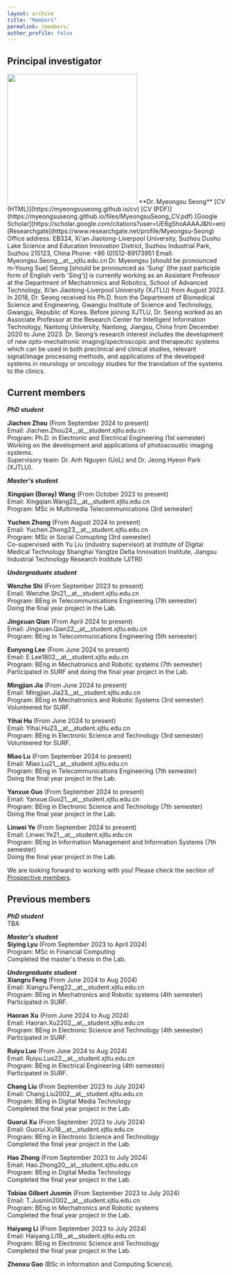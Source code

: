```yaml
---
layout: archive
title: "Members"
permalink: /members/
author_profile: false
---
```


## Principal investigator   
<img src="https://myeongsuseong.github.io/images/myeongsu_seong.png" width="300" height="300">   
**Dr. Myeongsu Seong**    
[CV (HTML)](https://myeongsuseong.github.io/cv) [CV (PDF)](https://myeongsuseong.github.io/files/MyeongsuSeong_CV.pdf) [Google Scholar](https://scholar.google.com/citations?user=UE6g5hoAAAAJ&hl=en) [Researchgate](https://www.researchgate.net/profile/Myeongsu-Seong)  
Office address: EB324, Xi'an Jiaotong-Liverpool University, Suzhou Dushu Lake Science and Education Innovation District, Suzhou Industrial Park, Suzhou 215123, China     
Phone: +86 (0)512-89173951
Email: Myeongsu.Seong__at__xjtlu.edu.cn          
Dr. Myeongsu [should be pronounced m-Young Sue] Seong [should be pronounced as 'Sung' (the past participle form of English verb 'Sing')] is currently working as an Assistant Professor at the Department of Mechatronics and Robotics, School of Advanced Technology, Xi’an Jiaotong-Liverpool University (XJTLU) from August 2023. In 2018, Dr. Seong received his Ph.D. from the Department of Biomedical Science and Engineering, Gwangju Institute of Science and Technology, Gwangju, Republic of Korea. Before joining XJTLU, Dr. Seong worked as an Associate Professor at the Research Center for Intelligent Information Technology, Nantong University, Nantong, Jiangsu, China from December 2020 to June 2023. Dr. Seong’s research interest includes the development of new opto-mechatronic imaging/spectroscopic and therapeutic systems which can be used in both preclinical and clinical studies, relevant signal/image processing methods, and applications of the developed systems in neurology or oncology studies for the translation of the systems to the clinics.

## Current members

***PhD student***   

**Jiachen Zhou** (From September 2024 to present)   
Email: Jiachen.Zhou24__at__student.xjtlu.edu.cn  
Program: Ph.D. in Electronic and Electrical Engineering (1st semester)     
Working on the development and applications of photoacoustic imaging systems.   
Supervisory team: Dr. Anh Nguyen (UoL) and Dr. Jeong Hyeon Park (XJTLU).          


***Master's student***     

**Xingqian (Boray) Wang** (From October 2023 to present)   
Email: Xingqian.Wang23__at__student.xjtlu.edu.cn  
Program: MSc in Multimedia Telecommunications (3rd semester)   

**Yuchen Zhong** (From August 2024 to present)   
Email: Yuchen.Zhong23__at__student.xjtlu.edu.cn  
Program: MSc in Social Comupting (3rd semester)   
Co-supervised with Yu Liu (industry supervisor) at Institute of Digital Medical Technology Shanghai Yangtze Delta Innovation Institute, Jiangsu Industrial Technology Research Institute (JITRI)


***Undergraduate student***   

**Wenzhe Shi** (From September 2023 to present)         
Email: Wenzhe.Shi21__at__student.xjtlu.edu.cn  
Program: BEng in Telecommunications Engineering (7th semester)   
Doing the final year project in the Lab.

**Jingxuan Qian** (From April 2024 to present)   
Email: Jingxuan.Qian22__at__student.xjtlu.edu.cn  
Program: BEng in Telecommunications Engineering (5th semester)

**Eunyong Lee** (From June 2024 to present)   
Email: E.Lee1802__at__student.xjtlu.edu.cn   
Program: BEng in Mechatronics and Robotic systems (7th semester)      
Participated in SURF and doing the final year project in the Lab.   

**Mingjian Jia** (From June 2024 to present)   
Email: Mingjian.Jia23__at__student.xjtlu.edu.cn   
Program: BEng in Mechatronics and Robotic Systems (3rd semester)      
Volunteered for SURF.   

**Yihai Hu** (From June 2024 to present)   
Email: Yihai.Hu23__at__student.xjtlu.edu.cn   
Program: BEng in Electronic Science and Technology (3rd semester)      
Volunteered for SURF.   

**Miao Lu** (From September 2024 to present)         
Email: Miao.Lu21__at__student.xjtlu.edu.cn  
Program: BEng in Telecommunications Engineering (7th semester)   
Doing the final year project in the Lab.   

**Yanxue Guo** (From September 2024 to present)         
Email: Yanxue.Guo21__at__student.xjtlu.edu.cn  
Program: BEng in Electronic Science and Technology (7th semester)   
Doing the final year project in the Lab.   

**Linwei Ye** (From September 2024 to present)         
Email: Linwei.Ye21__at__student.xjtlu.edu.cn  
Program: BEng in Information Management and Information Systems (7th semester)   
Doing the final year project in the Lab.     

We are looking forward to working with you! Please check the section of [Prospective members](https://myeongsuseong.github.io/prospective_members/).


Previous members
------
***PhD student***   
TBA      

***Master's student***   
**Siying Lyu** (From September 2023 to April 2024)   
Program: MSc in Financial Computing   
Completed the master's thesis in the Lab.   

***Undergraduate student***   
**Xiangru Feng** (From June 2024 to Aug 2024)   
Email: Xiangru.Feng22__at__student.xjtlu.edu.cn   
Program: BEng in Mechatronics and Robotic systems (4th semester)   
Participated in SURF.   

**Haoran Xu** (From June 2024 to Aug 2024)   
Email: Haoran.Xu2202__at__student.xjtlu.edu.cn   
Program: BEng in Electronic Science and Technology (4th semester)      
Participated in SURF.   

**Ruiyu Luo** (From June 2024 to Aug 2024)   
Email: Ruiyu.Luo22__at__student.xjtlu.edu.cn   
Program: BEng in Electrical Engineering (4th semester)      
Participated in SURF.   

**Chang Liu** (From September 2023 to July 2024)     
Email: Chang.Liu2002__at__student.xjtlu.edu.cn  
Program: BEng in Digital Media Technology     
Completed the final year project in the Lab.   

**Guorui Xu** (From September 2023 to July 2024)            
Email: Guorui.Xu18__at__student.xjtlu.edu.cn  
Program: BEng in Electronic Science and Technology   
Completed the final year project in the Lab.   

**Hao Zhong** (From September 2023 to July 2024)                 
Email: Hao.Zhong20__at__student.xjtlu.edu.cn  
Program: BEng in Digital Media Technology      
Completed the final year project in the Lab.   

**Tobias Gilbert Jusmin** (From September 2023 to July 2024)                
Email: T.Jusmin2002__at__student.xjtlu.edu.cn  
Program: BEng in Mechatronics and Robotic systems    
Completed the final year project in the Lab.   

**Haiyang Li** (From September 2023 to July 2024)               
Email: Haiyang.Li19__at__student.xjtlu.edu.cn  
Program: BEng in Electronic Science and Technology     
Completed the final year project in the Lab.       

**Zhenxu Gao** (BSc in Information and Computing Science).   
